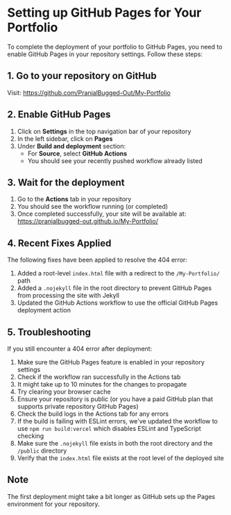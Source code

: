 # Setting up GitHub Pages for Your Portfolio

To complete the deployment of your portfolio to GitHub Pages, you need to enable GitHub Pages in your repository settings. Follow these steps:

## 1. Go to your repository on GitHub

Visit: https://github.com/PranjalBugged-Out/My-Portfolio

## 2. Enable GitHub Pages

1. Click on **Settings** in the top navigation bar of your repository
2. In the left sidebar, click on **Pages**
3. Under **Build and deployment** section:
   - For **Source**, select **GitHub Actions**
   - You should see your recently pushed workflow already listed

## 3. Wait for the deployment

1. Go to the **Actions** tab in your repository
2. You should see the workflow running (or completed)
3. Once completed successfully, your site will be available at: https://pranjalbugged-out.github.io/My-Portfolio/

## 4. Recent Fixes Applied

The following fixes have been applied to resolve the 404 error:

1. Added a root-level `index.html` file with a redirect to the `/My-Portfolio/` path
2. Added a `.nojekyll` file in the root directory to prevent GitHub Pages from processing the site with Jekyll
3. Updated the GitHub Actions workflow to use the official GitHub Pages deployment action

## 5. Troubleshooting

If you still encounter a 404 error after deployment:

1. Make sure the GitHub Pages feature is enabled in your repository settings
2. Check if the workflow ran successfully in the Actions tab
3. It might take up to 10 minutes for the changes to propagate
4. Try clearing your browser cache
5. Ensure your repository is public (or you have a paid GitHub plan that supports private repository GitHub Pages)
6. Check the build logs in the Actions tab for any errors
7. If the build is failing with ESLint errors, we've updated the workflow to use `npm run build:vercel` which disables ESLint and TypeScript checking
8. Make sure the `.nojekyll` file exists in both the root directory and the `/public` directory
9. Verify that the `index.html` file exists at the root level of the deployed site

## Note

The first deployment might take a bit longer as GitHub sets up the Pages environment for your repository.